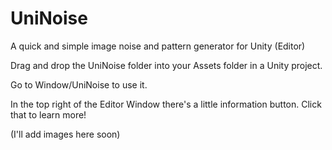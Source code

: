 # UniNoise
A quick and simple image noise and pattern generator for Unity (Editor)

Drag and drop the UniNoise folder into your Assets folder in a Unity project.

Go to Window/UniNoise to use it.

In the top right of the Editor Window there's a little information button. Click that to learn more!

(I'll add images here soon)
